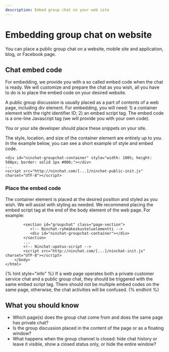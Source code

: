 ```yaml
---
description: Embed group chat on your web site
---
```


# Embedding group chat on website

You can place a public group chat on a website, mobile site and application, blog, or Facebook page.

## Chat embed code

For embedding, we provide you with a so called embed code when the chat is ready. We will customize and prepare the chat as you wish, all you have to do is to place the embed code on your desired website.

A public group discussion is usually placed as a part of contents of a web page, including div element. For embedding, you will need: 1\) a container element with the right identifier ID; 2\) an embed script tag. The embed code is a one-line Javascript tag \(we will provide you with your own code\).

You or your site developer should place these snippets on your site.

The style, location, and size of the container element are entirely up to you. In the example below, you can see a short example of style and embed code.

```markup
<div id="ninchat-groupchat-container" style="width: 100%; height: 500px; border: solid 1px #000;"></div>
...
<script src="http://ninchat.com/[...]/ninchat-public-init.js" charset="UTF-8"></script>
```

### Place the embed code

The container element is placed at the desired position and styled as you wish. We will assist with styling as needed. We recommend placing the embed script tag at the end of the body element of the web page. For example:

```markup
        <section id="groupchat" class="page-section">
           <!-- Ninchat-ryhmäkeskusteluelementti -->
           <div id="ninchat-groupchat-container"></div>
        </section>
        ...
        <!-- Ninchat-upotus-script -->
        <script src="http://ninchat.com/[...]/ninchat-init.js" charset="UTF-8"></script>
    </body>
</html>
```

{% hint style="info" %}
If a web page operates both a private customer service chat and a public group chat, they should be triggered with the same embed script tag. There should not be multiple embed codes on the same page, otherwise, the chat activities will be confused.
{% endhint %}

## What you should know <a id="mita-asiakkaan-tulee-selvittaa"></a>

* Which page\(s\) does the group chat come from and does the same page has private chat?
* Is the group discussion placed in the content of the page or as a floating window?
* What happens when the group channel is closed: hide chat history or leave it visible, show a closed status only, or hide the entire window?

### 

